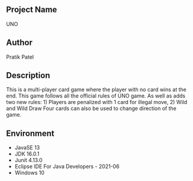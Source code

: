 ## Project Name
UNO

## Author
Pratik Patel

## Description
This is a multi-player card game where the player with no card wins at the end. This game follows all the official rules of UNO game. As well as adds two new rules: 1) Players are penalized with 1 card for illegal move, 2) Wild and Wild Draw Four cards can also be used to change direction of the game.

## Environment
- JavaSE 13
- JDK 16.0.1
- Junit 4.13.0
- Eclipse IDE For Java Developers - 2021-06
- Windows 10
